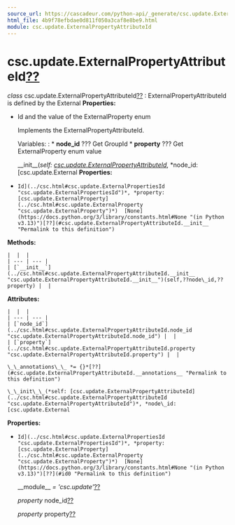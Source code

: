 ```yaml
---
source_url: https://cascadeur.com/python-api/_generate/csc.update.ExternalPropertyAttributeId.html
html_file: 4b9f78efbdae0d811f050a3caf8e8be9.html
module: csc.update.ExternalPropertyAttributeId
---
```


# csc.update.ExternalPropertyAttributeId[??](#csc-update-externalpropertyattributeid "Permalink to this heading")

*class* csc.update.ExternalPropertyAttributeId[??](#csc.update.ExternalPropertyAttributeId "Permalink to this definition")
:   ExternalPropertyAttributeId is defined by the External
**Properties:**
- Id and the value of the ExternalProperty enum

    Implements the ExternalPropertyAttributeId.

    Variables:
    :   * **node\_id** ??? Get GroupId
        * **property** ??? Get ExternalProperty enum value

    \_\_init\_\_(*self: [csc.update.ExternalPropertyAttributeId](../csc.html#csc.update.ExternalPropertyAttributeId "csc.update.ExternalPropertyAttributeId")*, *node\_id: [csc.update.External
**Properties:**
- `Id](../csc.html#csc.update.ExternalPropertiesId "csc.update.ExternalPropertiesId")*, *property: [csc.update.ExternalProperty](../csc.html#csc.update.ExternalProperty "csc.update.ExternalProperty")*)  [None](https://docs.python.org/3/library/constants.html#None "(in Python v3.13)")[??](#csc.update.ExternalPropertyAttributeId.__init__ "Permalink to this definition")`

    
**Methods:**

    |  |  |
    | --- | --- |
    | [`__init__`](../csc.html#csc.update.ExternalPropertyAttributeId.__init__ "csc.update.ExternalPropertyAttributeId.__init__")(self,??node\_id,??property) |  |

    
**Attributes:**

    |  |  |
    | --- | --- |
    | [`node_id`](../csc.html#csc.update.ExternalPropertyAttributeId.node_id "csc.update.ExternalPropertyAttributeId.node_id") |  |
    | [`property`](../csc.html#csc.update.ExternalPropertyAttributeId.property "csc.update.ExternalPropertyAttributeId.property") |  |

    \_\_annotations\_\_ *= {}*[??](#csc.update.ExternalPropertyAttributeId.__annotations__ "Permalink to this definition")

    \_\_init\_\_(*self: [csc.update.ExternalPropertyAttributeId](../csc.html#csc.update.ExternalPropertyAttributeId "csc.update.ExternalPropertyAttributeId")*, *node\_id: [csc.update.External
**Properties:**
- `Id](../csc.html#csc.update.ExternalPropertiesId "csc.update.ExternalPropertiesId")*, *property: [csc.update.ExternalProperty](../csc.html#csc.update.ExternalProperty "csc.update.ExternalProperty")*)  [None](https://docs.python.org/3/library/constants.html#None "(in Python v3.13)")[??](#id0 "Permalink to this definition")`

    \_\_module\_\_ *= 'csc.update'*[??](#csc.update.ExternalPropertyAttributeId.__module__ "Permalink to this definition")

    *property* node\_id[??](#csc.update.ExternalPropertyAttributeId.node_id "Permalink to this definition")

    *property* property[??](#csc.update.ExternalPropertyAttributeId.property "Permalink to this definition")